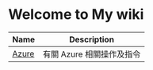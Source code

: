 # Welcome to My wiki

| Name                         | Description                                               |
| ---------------------------- | --------------------------------------------------------- |
| [Azure][01]                  | 有關 Azure 相關操作及指令                                 |

<!--url references -->
[01]: azure/README.md